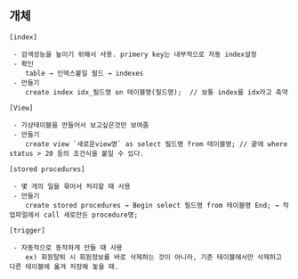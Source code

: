 ## 개체
  ```
  [index]
  ```
     - 검색성능을 높이기 위해서 사용. primery key는 내부적으로 자동 index설정
     - 확인
     	table → 인덱스붙일 필드 → indexes
     - 만들기
     	create index idx_필드명 on 테이블명(필드명);	// 보통 index를 idx라고 축약
  ```		
  [View]
  ```
     - 가상테이블을 만들어서 보고싶은것만 보여줌
     - 만들기
     	create view `새로운view명` as select 필드명 from 테이블명;	// 끝에 where status > 20 등의 조건식을 붙일 수 있다.
  ```		
  [stored procedures]
  ```
     - 몇 개의 일을 묶어서 처리할 때 사용
     - 만들기
     	create stored procedures → Begin select 필드명 from 테이블명 End; → 작업파일에서 call 새로만든 procedure명;
  ```
  [trigger]
  ```
     - 자동적으로 동작하게 만들 때 사용 
     	ex) 회원탈퇴 시 회원정보를 바로 삭제하는 것이 아니라, 기존 테이블에서만 삭제하고 다른 테이블에 옮겨 저장해 놓을 때.
